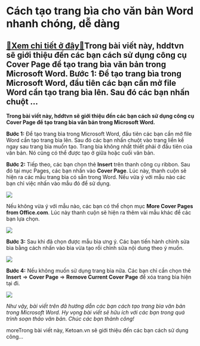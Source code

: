 Cách tạo trang bìa cho văn bản Word nhanh chóng, dễ dàng
========================================================

[:gift:Xem chi tiết ở đây:gift:](https://hddtvn.com/cach-tao-trang-bia-cho-van-ban-word-nhanh-chong-de-dang/)Trong bài viết này, hddtvn sẽ giới thiệu đến các bạn cách sử dụng công cụ Cover Page để tạo trang bìa văn bản trong Microsoft Word. Bước 1: Để tạo trang bìa trong Microsoft Word, đầu tiên các bạn cần mở file Word cần tạo trang bìa lên. Sau đó các bạn nhấn chuột …
-----------------------------------------------------------------------------------------------------------------------------------------------------------------------------------------------------------------------------------------------------------------------

**Trong bài viết này, hddtvn sẽ giới thiệu đến các bạn cách sử dụng công cụ Cover Page để tạo trang bìa văn bản trong Microsoft Word.**


**Bước 1:** Để tạo trang bìa trong Microsoft Word, đầu tiên các bạn cần mở file Word cần tạo trang bìa lên. Sau đó các bạn nhấn chuột vào trang liền kề ngay sau trang bìa muốn tạo. Trang bìa không nhất thiết phải ở đầu tiên của văn bản. Nó cũng có thể được tạo ở giữa hoặc cuối văn bản.


**Bước 2:** Tiếp theo, các bạn chọn thẻ **Insert** trên thanh công cụ ribbon. Sau đó tại mục Pages, các bạn nhấn vào **Cover Page**. Lúc này, thanh cuộn sẽ hiện ra các mẫu trang bìa có sẵn trong Word. Nếu vừa ý với mẫu nào các bạn chỉ việc nhấn vào mẫu đó để sử dụng.


![](https://hddtvn.com/wp-content/uploads/2021/01/TaBL4IA.png)


Nếu không vừa ý với mẫu nào, các bạn có thể chọn mục **More Cover Pages from Office.com**. Lúc này thanh cuộn sẽ hiện ra thêm vài mẫu khác để các bạn lựa chọn.


![](https://hddtvn.com/wp-content/uploads/2021/01/o0XEXN9.png)


**Bước 3:** Sau khi đã chọn được mẫu bìa ưng ý. Các bạn tiến hành chỉnh sửa bìa bằng cách nhấn vào bìa vừa tạo rồi chỉnh sửa nội dung theo ý muốn.


![](https://hddtvn.com/wp-content/uploads/2021/01/Tgto5Dh.png)


**Bước 4:** Nếu không muốn sử dụng trang bìa nữa. Các bạn chỉ cần chọn thẻ **Insert** => **Cover Page** => **Remove Current Cover Page** để xóa trang bìa hiện tại đi.


![](https://hddtvn.com/wp-content/uploads/2021/01/MXU478M.png)


*Như vậy, bài viết trên đã hướng dẫn các bạn cách tạo trang bìa văn bản trong Microsoft Word. Hy vọng bài viết sẽ hữu ích với các bạn trong quá trình soạn thảo văn bản. Chúc các bạn thành công!*


moreTrong bài viết này, Ketoan.vn sẽ giới thiệu đến các bạn cách sử dụng công…

